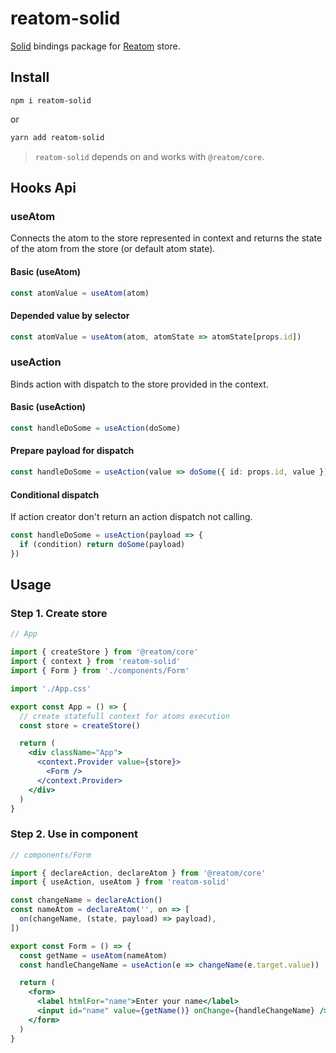
# reatom-solid

[Solid](https://github.com/ryansolid/solid) bindings package for [Reatom](https://github.com/artalar/reatom) store.


## Install

```
npm i reatom-solid
```

or

```sh
yarn add reatom-solid
```

> `reatom-solid` depends on and works with `@reatom/core`.

## Hooks Api

### useAtom

Connects the atom to the store represented in context and returns the state of the atom from the store (or default atom state).

#### Basic (useAtom)

```ts
const atomValue = useAtom(atom)
```

#### Depended value by selector

```ts
const atomValue = useAtom(atom, atomState => atomState[props.id])
```

### useAction

Binds action with dispatch to the store provided in the context.

#### Basic (useAction)

```ts
const handleDoSome = useAction(doSome)
```

#### Prepare payload for dispatch

```ts
const handleDoSome = useAction(value => doSome({ id: props.id, value }))
```

#### Conditional dispatch

If action creator don't return an action dispatch not calling.

```ts
const handleDoSome = useAction(payload => {
  if (condition) return doSome(payload)
})
```

## Usage

### Step 1. Create store

```jsx
// App

import { createStore } from '@reatom/core'
import { context } from 'reatom-solid'
import { Form } from './components/Form'

import './App.css'

export const App = () => {
  // create statefull context for atoms execution
  const store = createStore()

  return (
    <div className="App">
      <context.Provider value={store}>
        <Form />
      </context.Provider>
    </div>
  )
}
```

### Step 2. Use in component

```jsx
// components/Form

import { declareAction, declareAtom } from '@reatom/core'
import { useAction, useAtom } from 'reatom-solid'

const changeName = declareAction()
const nameAtom = declareAtom('', on => [
  on(changeName, (state, payload) => payload),
])

export const Form = () => {
  const getName = useAtom(nameAtom)
  const handleChangeName = useAction(e => changeName(e.target.value))

  return (
    <form>
      <label htmlFor="name">Enter your name</label>
      <input id="name" value={getName()} onChange={handleChangeName} />
    </form>
  )
}
```
